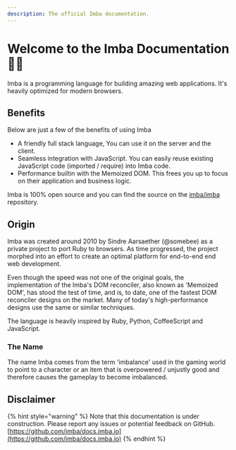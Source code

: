 ```yaml
---
description: The official Imba documentation.
---
```


# Welcome to the Imba Documentation 👋🏾

Imba is a programming language for building amazing web applications.  It's
heavily optimized for modern browsers.

## Benefits

Below are just a few of the benefits of using Imba

- A friendly full stack language, You can use it on the server and the client. 
- Seamless integration with JavaScript. You can easily reuse existing JavaScript
code (imported / require) into Imba code. 
- Performance builtin with the Memoized DOM.  This frees you up to focus on
their application and business logic.

Imba is 100% open source and you can find the source on the
[imba/imba](https://github.com/imba/imba) repository.

## Origin

Imba was created around 2010 by Sindre Aarsaether (@somebee) as a private
project to port Ruby to browsers. As time progressed, the project morphed into
an effort to create an optimal platform for end-to-end end web development.

Even though the speed was not one of the original goals, the implementation of
the Imba's DOM reconciler, also known as 'Memoized DOM', has stood the test of
time, and is, to date, one of the fastest DOM reconciler designs on the market.
Many of today's high-performance designs use the same or similar techniques.

The language is heavily inspired by Ruby, Python, CoffeeScript and JavaScript.

### The Name

The name Imba comes from the term 'imbalance' used in the gaming world to point
to a character or an item that is overpowered / unjustly good and therefore
causes the gameplay to become imbalanced.

## Disclaimer

{% hint style="warning" %}
Note that this documentation is under construction. Please report any issues or
potential feedback on GitHub.
[https://github.com/imba/docs.imba.io](https://github.com/imba/docs.imba.io)
{% endhint %}

